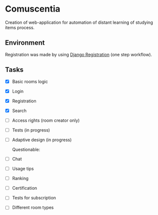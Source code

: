 ﻿# Comuscentia
Creation of web-application for automation of distant learning of studying items process.
## Environment
Registration was made by using [Django Registration](https://django-registration.readthedocs.io/en/3.0.1/one-step-workflow.html) (one step workflow).
## Tasks
- [x] Basic rooms logic
- [x] Login
- [x] Registration
- [x] Search
- [ ] Access rights (room creator only)
- [ ] Tests (in progress)
- [ ] Adaptive design (in progress)
	
	Questionable:
- [ ] Chat
- [ ] Usage tips
- [ ] Ranking
- [ ] Certification
- [ ] Tests for subscription
- [ ] Different room types